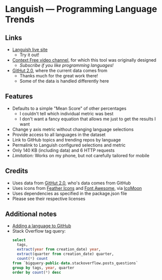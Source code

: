 # Languish &mdash; Programming Language Trends

## Links

- [Languish live site](https://tjpalmer.github.io/languish/)
  - Try it out!
- [Context Free video channel](https://www.youtube.com/channel/UCS4FAVeYW_IaZqAbqhlvxlA), for which this tool was originally designed
  - *Subscribe if you like programming languages!*
- [GitHut 2.0](https://madnight.github.io/githut/), where the current data comes from
  - Thanks much for the great work there!
  - Some of the data is handled differently here


## Features

- Defaults to a simple "Mean Score" of other percentages
  - I couldn't tell which individual metric was best
  - I don't want a fancy equation that allows me just to get the results I want
- Change y axis metric without changing language selections
- Provide access to all languages in the dataset
- Link to GitHub topics and trending repos by language
- Permalink to Languish configured selections and metric
- Only 140 KB (including data) and 6 HTTP requests
- *Limitation:* Works on my phone, but not carefully tailored for mobile


## Credits

- Uses data from [GitHut 2.0](https://madnight.github.io/githut/), who's data comes from GitHub
- Uses icons from [Feather Icons](https://feathericons.com/) and [Font Awesome](https://fontawesome.com/), via [IcoMoon](https://icomoon.io/)
- Uses dependencies as specified in the package.json file
- Please see their respective licenses


## Additional notes

- [Adding a language to GitHub](https://github.com/github/linguist/blob/master/CONTRIBUTING.md#adding-a-language)
- Stack Overflow tag query:
  ```sql
  select
    tags,
    extract(year from creation_date) year,
    extract(quarter from creation_date) quarter,
    count(*) count
  from `bigquery-public-data.stackoverflow.posts_questions`
  group by tags, year, quarter
  order by count(*) desc
  ```
